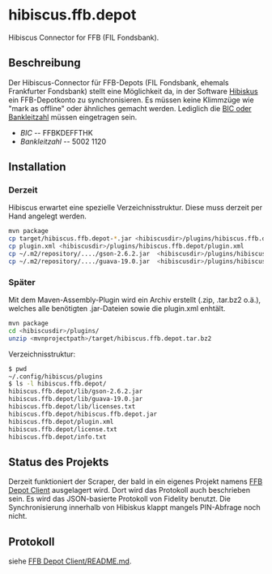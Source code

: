 # hibiscus.ffb.depot
Hibiscus Connector for FFB (FIL Fondsbank).

## Beschreibung
Der Hibiscus-Connector für FFB-Depots (FIL Fondsbank, ehemals Frankfurter Fondsbank) stellt eine Möglichkeit da, in der Software [Hibiskus](https://github.com/willuhn/hibiscus) ein FFB-Depotkonto zu synchronisieren. Es müssen keine Klimmzüge wie "mark as offline" oder ähnliches gemacht werden. Lediglich die [BIC oder Bankleitzahl](https://www.sparkasse.de/service/sepa.html) müssen eingetragen sein.

 * *BIC* -- FFBKDEFFTHK
 * *Bankleitzahl* -- 5002 1120

## Installation
### Derzeit
Hibiscus erwartet eine spezielle Verzeichnisstruktur. Diese muss derzeit per Hand angelegt werden.
```bash
mvn package
cp target/hibiscus.ffb.depot-*.jar <hibiscusdir>/plugins/hibiscus.ffb.depot/hibiscus.ffb.depot.jar
cp plugin.xml <hibiscusdir>/plugins/hibiscus.ffb.depot/plugin.xml
cp ~/.m2/repository/..../gson-2.6.2.jar  <hibiscusdir>/plugins/hibiscus.ffb.depot/lib/
cp ~/.m2/repository/..../guava-19.0.jar  <hibiscusdir>/plugins/hibiscus.ffb.depot/lib/
```

### Später
Mit dem Maven-Assembly-Plugin wird ein Archiv erstellt (.zip, .tar.bz2 o.ä.), welches alle benötigten .jar-Dateien sowie die plugin.xml enhtält.
```bash
mvn package
cd <hibiscusdir>/plugins/
unzip <mvnprojectpath>/target/hibiscus.ffb.depot.tar.bz2
```

Verzeichnisstruktur:
```bash
$ pwd
~/.config/hibiscus/plugins
$ ls -l hibiscus.ffb.depot/
hibiscus.ffb.depot/lib/gson-2.6.2.jar
hibiscus.ffb.depot/lib/guava-19.0.jar
hibiscus.ffb.depot/lib/licenses.txt
hibiscus.ffb.depot/hibiscus.ffb.depot.jar
hibiscus.ffb.depot/plugin.xml
hibiscus.ffb.depot/license.txt
hibiscus.ffb.depot/info.txt
```


## Status des Projekts
Derzeit funktioniert der Scraper, der bald in ein eigenes Projekt namens [FFB Depot Client](https://github.com/bmhm/ffb.depot.client/) ausgelagert wird. Dort wird das Protokoll auch beschrieben sein. Es wird das JSON-basierte Protokoll von Fidelity benutzt.
Die Synchronisierung innerhalb von Hibiskus klappt mangels PIN-Abfrage noch nicht.


## Protokoll
siehe [FFB Depot Client/README.md](https://github.com/bmhm/ffb.depot.client/blob/master/README.md).
